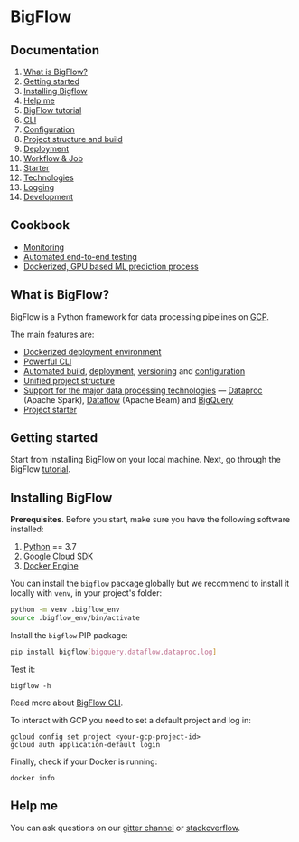 # BigFlow

## Documentation

1. [What is BigFlow?](#what-is-bigflow)
1. [Getting started](#getting-started)
1. [Installing Bigflow](#installing-bigflow)
1. [Help me](#help-me)
1. [BigFlow tutorial](docs/tutorial.md)
1. [CLI](docs/cli.md)
1. [Configuration](./docs/configuration.md)
1. [Project structure and build](./docs/project_structure_and_build.md)
1. [Deployment](docs/deployment.md)
1. [Workflow & Job](./docs/workflow-and-job.md)
1. [Starter](./docs/scaffold.md)
1. [Technologies](./docs/technologies.md)
1. [Logging](./docs/logging.md)
1. [Development](./docs/development.md)

## Cookbook

* [Monitoring](./docs/monitoring.md)
* [Automated end-to-end testing](./docs/e2e_testing.md)
* [Dockerized, GPU based ML prediction process](./docs/ml-prediction.md)


## What is BigFlow?

BigFlow is a Python framework for data processing pipelines on [GCP](https://cloud.google.com/).

The main features are:

* [Dockerized deployment environment](./docs/project_structure_and_build.md#overview)
* [Powerful CLI](./docs/cli.md)
* [Automated build](./docs/project_structure_and_build.md#overview), [deployment](./docs/deployment.md),
[versioning](./docs/project_structure_and_build.md#project-versioning) and [configuration](./docs/configuration.md)
* [Unified project structure](./docs/project_structure_and_build.md#project-structure)
* [Support for the major data processing technologies](./docs/technologies.md) — [Dataproc](https://cloud.google.com/dataproc) (Apache Spark),
[Dataflow](https://beam.apache.org/) (Apache Beam) and [BigQuery](https://cloud.google.com/bigquery)
* [Project starter](./docs/scaffold.md)

## Getting started

Start from installing BigFlow on your local machine.
Next, go through the BigFlow [tutorial](./docs/tutorial.md).

## Installing BigFlow

**Prerequisites**. Before you start, make sure you have the following software installed:

1. [Python](https://www.python.org/downloads/) == 3.7
2. [Google Cloud SDK](https://cloud.google.com/sdk/docs/downloads-interactive)
3. [Docker Engine](https://docs.docker.com/engine/install/)

You can install the `bigflow` package globally but we recommend to
install it locally with `venv`, in your project's folder:

```bash
python -m venv .bigflow_env
source .bigflow_env/bin/activate
```

Install the `bigflow` PIP package:

```bash
pip install bigflow[bigquery,dataflow,dataproc,log]
```

Test it:

```shell
bigflow -h
```

Read more about [BigFlow CLI](docs/cli.md).

To interact with GCP you need to set a default project and log in:

```shell script
gcloud config set project <your-gcp-project-id>
gcloud auth application-default login
```

Finally, check if your Docker is running:

```shell script
docker info
```

## Help me

You can ask questions on our [gitter channel](https://gitter.im/allegro/bigflow) or [stackoverflow](https://stackoverflow.com/questions/tagged/bigflow).
